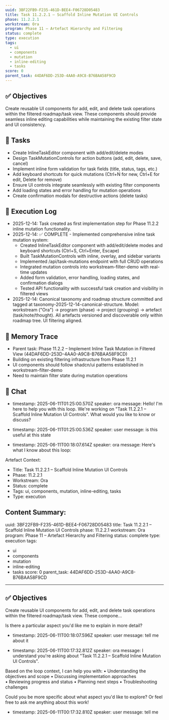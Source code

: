 ```yaml
---
uuid: 3BF22FB9-F235-461D-BEE4-F06728D05483
title: Task 11.2.2.1 – Scaffold Inline Mutation UI Controls
phase: 11.2.2.1
workstream: Ora
program: Phase 11 – Artefact Hierarchy and Filtering
status: complete
type: execution
tags:
  - ui
  - components
  - mutation
  - inline-editing
  - tasks
score: 0
parent_task: 44DAF6DD-253D-4AA0-A9C8-B76BAA58F9CD
---
```


## ✅ Objectives

Create reusable UI components for add, edit, and delete task operations within the filtered roadmap/task view. These components should provide seamless inline editing capabilities while maintaining the existing filter state and UI consistency.

## 🔢 Tasks

- Create InlineTaskEditor component with add/edit/delete modes
- Design TaskMutationControls for action buttons (add, edit, delete, save, cancel)
- Implement inline form validation for task fields (title, status, tags, etc.)
- Add keyboard shortcuts for quick mutations (Ctrl+N for new, Ctrl+E for edit, Delete for remove)
- Ensure UI controls integrate seamlessly with existing filter components
- Add loading states and error handling for mutation operations
- Create confirmation modals for destructive actions (delete tasks)

## 🧾 Execution Log

- 2025-12-14: Task created as first implementation step for Phase 11.2.2 inline mutation functionality.
- 2025-12-14: ✅ COMPLETE - Implemented comprehensive inline task mutation system:
  - Created InlineTaskEditor component with add/edit/delete modes and keyboard shortcuts (Ctrl+S, Ctrl+Enter, Escape)
  - Built TaskMutationControls with inline, overlay, and sidebar variants
  - Implemented /api/task-mutations endpoint with full CRUD operations
  - Integrated mutation controls into workstream-filter-demo with real-time updates
  - Added form validation, error handling, loading states, and confirmation dialogs
  - Tested API functionality with successful task creation and visibility in filtered views
- 2025-12-14: Canonical taxonomy and roadmap structure committed and tagged at taxonomy-2025-12-14-canonical-structure. Model: workstream ("Ora") → program (phase) → project (grouping) → artefact (task/note/thought). All artefacts versioned and discoverable only within roadmap tree. UI filtering aligned.

## 🧠 Memory Trace

- Parent task: Phase 11.2.2 – Implement Inline Task Mutation in Filtered View (44DAF6DD-253D-4AA0-A9C8-B76BAA58F9CD)
- Building on existing filtering infrastructure from Phase 11.2.1
- UI components should follow shadcn/ui patterns established in workstream-filter-demo
- Need to maintain filter state during mutation operations 

## 💬 Chat

- timestamp: 2025-06-11T01:25:00.570Z
  speaker: ora
  message: Hello! I'm here to help you with this loop. We're working on "Task 11.2.2.1 – Scaffold Inline Mutation UI Controls". What would you like to know or discuss?


- timestamp: 2025-06-11T01:25:00.536Z
  speaker: user
  message: is this useful at this state


- timestamp: 2025-06-11T00:18:07.614Z
  speaker: ora
  message: Here's what I know about this loop:


Artefact Context:
- Title: Task 11.2.2.1 – Scaffold Inline Mutation UI Controls
- Phase: 11.2.2.1
- Workstream: Ora
- Status: complete
- Tags: ui, components, mutation, inline-editing, tasks
- Type: execution

Content Summary:
---
uuid: 3BF22FB9-F235-461D-BEE4-F06728D05483
title: Task 11.2.2.1 – Scaffold Inline Mutation UI Controls
phase: 11.2.2.1
workstream: Ora
program: Phase 11 – Artefact Hierarchy and Filtering
status: complete
type: execution
tags:
  - ui
  - components
  - mutation
  - inline-editing
  - tasks
score: 0
parent_task: 44DAF6DD-253D-4AA0-A9C8-B76BAA58F9CD
---

## ✅ Objectives

Create reusable UI components for add, edit, and delete task operations within the filtered roadmap/task view. These compone...


Is there a particular aspect you'd like me to explain in more detail?


- timestamp: 2025-06-11T00:18:07.596Z
  speaker: user
  message: tell me about it


- timestamp: 2025-06-11T00:17:32.812Z
  speaker: ora
  message: I understand you're asking about "Task 11.2.2.1 – Scaffold Inline Mutation UI Controls". 

Based on the loop context, I can help you with:
• Understanding the objectives and scope
• Discussing implementation approaches  
• Reviewing progress and status
• Planning next steps
• Troubleshooting challenges

Could you be more specific about what aspect you'd like to explore? Or feel free to ask me anything about this work!


- timestamp: 2025-06-11T00:17:32.810Z
  speaker: user
  message: tell me
